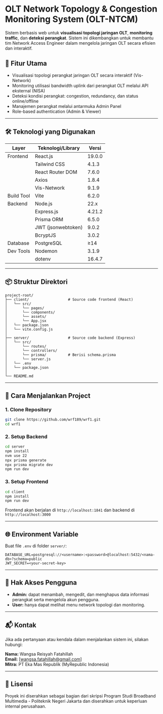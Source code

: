 
# OLT Network Topology & Congestion Monitoring System (OLT-NTCM)

Sistem berbasis web untuk **visualisasi topologi jaringan OLT**, **monitoring traffic**, dan **deteksi perangkat**. Sistem ini dikembangkan untuk membantu tim Network Access Engineer dalam mengelola jaringan OLT secara efisien dan interaktif.

## 🚀 Fitur Utama

- Visualisasi topologi perangkat jaringan OLT secara interaktif (Vis-Network)
- Monitoring utilisasi bandwidth uplink dari perangkat OLT melalui API eksternal (NISA)
- Deteksi kondisi perangkat: congestion, redundancy, dan status online/offline
- Manajemen perangkat melalui antarmuka Admin Panel
- Role-based authentication (Admin & Viewer)

---

## 🛠️ Teknologi yang Digunakan

| Layer        | Teknologi/Library           | Versi      |
|--------------|------------------------------|------------|
| Frontend     | React.js                     | 19.0.0     |
|              | Tailwind CSS                 | 4.1.3      |
|              | React Router DOM             | 7.6.0      |
|              | Axios                        | 1.8.4      |
|              | Vis-Network                  | 9.1.9      |
| Build Tool   | Vite                         | 6.2.0      |
| Backend      | Node.js                      | 22.x       |
|              | Express.js                   | 4.21.2     |
|              | Prisma ORM                   | 6.5.0      |
|              | JWT (jsonwebtoken)           | 9.0.2      |
|              | BcryptJS                     | 3.0.2      |
| Database     | PostgreSQL                   | ≥14        |
| Dev Tools    | Nodemon                      | 3.1.9      |
|              | dotenv                       | 16.4.7     |

---

## 📦 Struktur Direktori

```
project-root/
├── client/                  # Source code frontend (React)
│   └── src/
│       └── pages/
│       └── components/
│       └── assets/
│       └── App.jsx
│   └── package.json
│   └── vite.config.js
│
├── server/                  # Source code backend (Express)
│   └── src/
│       └── routes/
│       └── controllers/
│       └── prisma/          # Berisi schema.prisma
│       └── server.js
│   └── .env
│   └── package.json
│
└── README.md
```

---

## 📄 Cara Menjalankan Project

### 1. Clone Repository

```bash
git clone https://github.com/wrf189/wrf1.git
cd wrf1
```

### 2. Setup Backend

```bash
cd server
npm install
nvm use 22
npx prisma generate
npx prisma migrate dev
npm run dev
```

### 3. Setup Frontend

```bash
cd client
npm install
npm run dev
```

Frontend akan berjalan di `http://localhost:1841` dan backend di `http://localhost:3000`

---

## 🌐 Environment Variable

Buat file `.env` di folder `server/`:

```env
DATABASE_URL=postgresql://<username>:<password>@localhost:5432/<nama-db>?schema=public
JWT_SECRET=<your-secret-key>
```

---

## 👥 Hak Akses Pengguna

- **Admin:** dapat menambah, mengedit, dan menghapus data informasi perangkat serta mengelola akun pengguna.
- **User:** hanya dapat melihat menu network topologi dan monitoring.

---

## 📬 Kontak

Jika ada pertanyaan atau kendala dalam menjalankan sistem ini, silakan hubungi:

**Nama:** Wangsa Reisyah Fatahillah  
**Email:** [wangsa.fatahillah@gmail.com]  
**Mitra:** PT Eka Mas Republik (MyRepublic Indonesia)

---

## 📄 Lisensi

Proyek ini diserahkan sebagai bagian dari skripsi Program Studi Broadband Multimedia - Politeknik Negeri Jakarta 
dan diserahkan untuk keperluan internal perusahaan.
